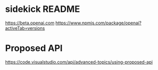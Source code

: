 # sidekick README
https://beta.openai.com
https://www.npmjs.com/package/openai?activeTab=versions

# Proposed API
https://code.visualstudio.com/api/advanced-topics/using-proposed-api
